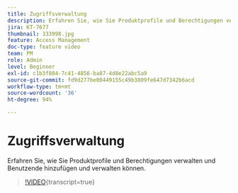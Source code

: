 ```yaml
---
title: Zugriffsverwaltung
description: Erfahren Sie, wie Sie Produktprofile und Berechtigungen verwalten und Benutzende hinzufügen und verwalten können.
jira: KT-7677
thumbnail: 333998.jpg
feature: Access Management
doc-type: feature video
team: PM
role: Admin
level: Beginner
exl-id: c1b3f804-7c41-4856-ba87-4d8e22abc5a9
source-git-commit: fd9d277be00449155c49b3809fe647d7342b6acd
workflow-type: tm+mt
source-wordcount: '36'
ht-degree: 94%

---
```


# Zugriffsverwaltung 

Erfahren Sie, wie Sie Produktprofile und Berechtigungen verwalten und Benutzende hinzufügen und verwalten können.

>[!VIDEO](https://video.tv.adobe.com/v/333998?quality=12&learn=on){transcript=true}
